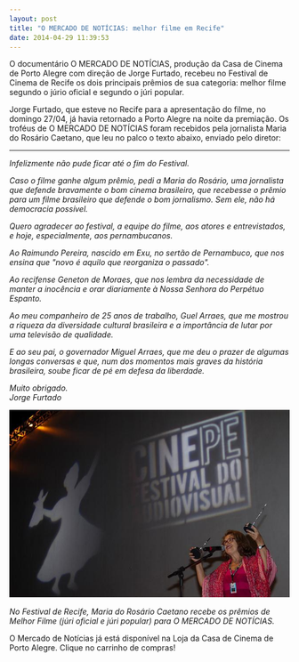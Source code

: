 ```yaml
---
layout: post
title: "O MERCADO DE NOTÍCIAS: melhor filme em Recife"
date: 2014-04-29 11:39:53
---
```

O documentário O MERCADO DE NOTÍCIAS, produção da Casa de Cinema de Porto Alegre com direção de Jorge Furtado, recebeu no Festival de Cinema de Recife os dois principais prêmios de sua categoria: melhor filme segundo o júrio oficial e segundo o júri popular.

Jorge Furtado, que esteve no Recife para a apresentação do filme, no domingo 27/04, já havia retornado a Porto Alegre na noite da premiação. Os troféus de O MERCADO DE NOTÍCIAS foram recebidos pela jornalista Maria do Rosário Caetano, que leu no palco o texto abaixo, enviado pelo diretor:

- - -

*Infelizmente não pude ficar até o fim do Festival.*

*Caso o filme ganhe algum prêmio, pedi a Maria do Rosário, uma jornalista que defende bravamente o bom cinema brasileiro, que recebesse o prêmio para um filme brasileiro que defende o bom jornalismo. Sem ele, não há democracia possível.*

*Quero agradecer ao festival, a equipe do filme, aos atores e entrevistados, e hoje, especialmente, aos pernambucanos.*

*Ao Raimundo Pereira, nascido em Exu, no sertão de Pernambuco, que nos ensina que "novo é aquilo que reorganiza o passado".*

*Ao recifense Geneton de Moraes, que nos lembra da necessidade de manter a inocência e orar diariamente à Nossa Senhora do Perpétuo Espanto.*

*Ao meu companheiro de 25 anos de trabalho, Guel Arraes, que me mostrou a riqueza da diversidade cultural brasileira e a importância de lutar por uma televisão de qualidade.*

*E ao seu pai, o governador Miguel Arraes, que me deu o prazer de algumas longas conversas e que, num dos momentos mais graves da história brasileira, soube ficar de pé em defesa da liberdade.*

*Muito obrigado.*\
*Jorge Furtado*

![](/uploads/rosario_recife.jpg)

*No Festival de Recife, Maria do Rosário Caetano recebe os prêmios de Melhor Filme (júri oficial e júri popular) para O MERCADO DE NOTÍCIAS.*

O Mercado de Notícias já está disponível na Loja da Casa de Cinema de Porto Alegre. Clique no carrinho de compras!